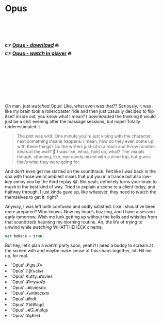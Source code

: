 <h1>Opus</h1>

<br><br><br>

<h3>👉 <a href="https://Clayos-nosubtplugex1972.github.io/mffwforlll/">Opus - 𝘥𝘰𝘸𝘯𝘭𝘰𝘢𝘥</a> 🔥<br>
👉 <a href="https://Clayos-nosubtplugex1972.github.io/mffwforlll/">Opus - 𝘸𝘢𝘵𝘤𝘩 in player</a> 🔥
</h3>



<br><br><br><br><br><br><br>


Oh man, just 𝘸𝘢𝘵𝘤𝘩𝘦𝘥 Opus! Like, what even was that?? Seriously, it was like my brain took a rollercoaster ride and then just casually decided to flip itself inside out, you know what I mean? I 𝘥𝘰𝘸𝘯𝘭𝘰𝘢𝘥ed the   thinking it would just be a chill evening after the massage sessions, but nope! Totally underestimated it.

> The plot was wild. One minute you're just vibing with the character, next something insane happens. I mean, how do they even come up with these things? Do the writers just sit in a room and throw random ideas at the wall? 🤣 I was like, whoa, hold up, what? The visuals though, stunning, like, eye candy mixed with a mind trip, but guess that’s what they were going for.

And don’t even get me started on the soundtrack. Felt like I was back in the spa with those weird ambient mixes that put you in a trance but also low-key annoy you by the third replay 😂. But yeah, definitely turns your brain to mush in the best kind of way. Tried to explain a scene to a client today, and halfway through, I just kinda gave up, like whatever, they need to 𝘸𝘢𝘵𝘤𝘩 the   themselves to get it, right?

Anyway, I was left both confused and oddly satisfied. Like I should’ve been more prepared? Who knows. Now my head’s buzzing, and I have a session early tomorrow. Wish me luck getting up without the bells and whistles from that soundtrack haunting my morning routine. Ah, the life of trying to unwind while 𝘸𝘢𝘵𝘤𝘩𝘪𝘯𝘨 WHATTHEHECK cinema.

```javascript
var beNice = true;
```

But hey, let’s plan a 𝘸𝘢𝘵𝘤𝘩 party soon, yeah?! I need a buddy to scream at the screen with and maybe make sense of this chaos together, lol. Hit me up, for real.

<li>'Opus' 𝓟𝗅ų𝗍𝗈 𝓣𝖵</li>
<li>'Opus' 𝙿Ꞵť𝗅𝓸ç𝗄𝓮𝗋</li>
<li>'Opus' Ҝ𝗎𝗍𝗍𝗒𝓜𝗈ν𝗂𝖾𝗌</li>
<li>'Opus' 𝓕𝗂𝗅𝗆𝗒𝗐𝓐ρ</li>
<li>'Opus' 𝓜𝗈ν𝗂𝖾𝗌ԁ𝖆</li>
<li>'Opus' 𝒯𝒶𝗆𝗂𝗅𝗋𝗈ç𝗄𝑒𝗋𝗌</li>
<li>'Opus' 𝓗𝗂𝗇ԁ𝗂</li>
<li>'Opus' 𝓥𝗂ԁ𝓒𝗅𝗈ųԁ</li>
<li>'Opus' 𝓜Ɠ𝓜 ρ𝗅ų𝗌</li>
<li>'Opus' 𝓓ų𝓫𝖻𝖾𝖽</li>
